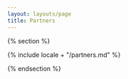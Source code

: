 ```yaml
---
layout: layouts/page
title: Partners
---
```


{% section %}

{% include locale + "/partners.md" %}

{% endsection %}
